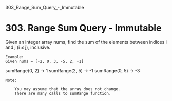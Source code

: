 303_Range_Sum_Query_-_Immutable
# 303. Range Sum Query - Immutable

Given an integer array nums, find the sum of the elements between indices i and
        j (i ≤ j), inclusive.

    Example:
    Given nums = [-2, 0, 3, -5, 2, -1]

sumRange(0, 2) -> 1
sumRange(2, 5) -> -1
sumRange(0, 5) -> -3

    

    Note:
    
        You may assume that the array does not change.
        There are many calls to sumRange function.